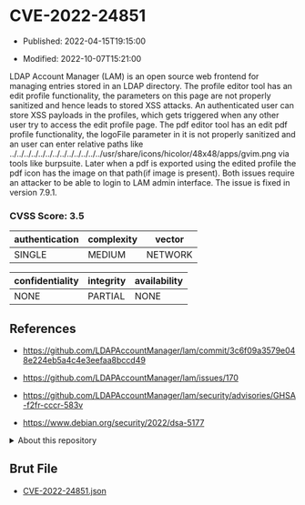# CVE-2022-24851

- Published: 2022-04-15T19:15:00

- Modified: 2022-10-07T15:21:00

LDAP Account Manager (LAM) is an open source web frontend for managing entries stored in an LDAP directory. The profile editor tool has an edit profile functionality, the parameters on this page are not properly sanitized and hence leads to stored XSS attacks. An authenticated user can store XSS payloads in the profiles, which gets triggered when any other user try to access the edit profile page. The pdf editor tool has an edit pdf profile functionality, the logoFile parameter in it is not properly sanitized and an user can enter relative paths like ../../../../../../../../../../../../../usr/share/icons/hicolor/48x48/apps/gvim.png via tools like burpsuite. Later when a pdf is exported using the edited profile the pdf icon has the image on that path(if image is present). Both issues require an attacker to be able to login to LAM admin interface. The issue is fixed in version 7.9.1.

### CVSS Score: **3.5**

| authentication | complexity | vector |
| --- | --- | --- |
| SINGLE | MEDIUM | NETWORK |

| confidentiality | integrity | availability |
| --- | --- | --- |
| NONE | PARTIAL | NONE |

## References

* https://github.com/LDAPAccountManager/lam/commit/3c6f09a3579e048e224eb5a4c4e3eefaa8bccd49

* https://github.com/LDAPAccountManager/lam/issues/170

* https://github.com/LDAPAccountManager/lam/security/advisories/GHSA-f2fr-cccr-583v

* https://www.debian.org/security/2022/dsa-5177

<details>
<summary>About this repository</summary> 

  This repository is part of the project [Live Hack CVE](https://github.com/Live-Hack-CVE). Main website can be found [www.live-hack.org](https://www.live-hack.org) 
  
  Made by [Sn0wAlice](https://github.com/Sn0wAlice) for the people that care about security and need to have a feed of the latest CVEs. Hope you enjoy it, don't forget to star the repo and follow me on [Twitter](https://twitter.com/Sn0wAlice) and [Github](https://github.com/Sn0wAlice). And that is my [personnal website](https://www.alice-snow.me/)

  - [Home Page](https://github.com/Live-Hack-CVE)
  - [Framework](https://github.com/Live-Hack-CVE/cve-framework)
  - [CVE database](https://github.com/Live-Hack-CVE/full_database)
  - [Changelog](https://github.com/Live-Hack-CVE/Changelog)
</details>

## Brut File

* [CVE-2022-24851.json](https://raw.githubusercontent.com/Live-Hack-CVE/full_database/main/cves/2022/CVE-2022-24851.json)

